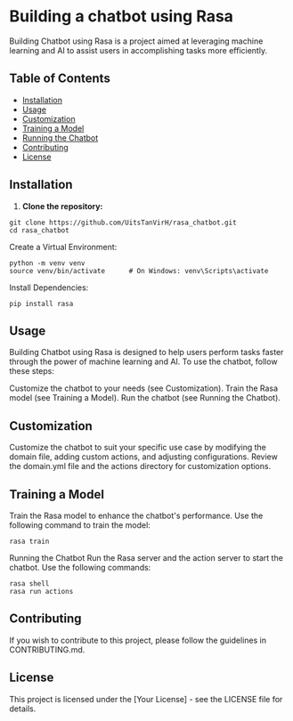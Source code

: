 # Building a chatbot using Rasa

Building Chatbot using Rasa is a project aimed at leveraging machine learning and AI to assist users in accomplishing tasks more efficiently.

## Table of Contents

- [Installation](#installation)
- [Usage](#usage)
- [Customization](#customization)
- [Training a Model](#training-a-model)
- [Running the Chatbot](#running-the-chatbot)
- [Contributing](#contributing)
- [License](#license)

## Installation

1. **Clone the repository:**

```
git clone https://github.com/UitsTanVirH/rasa_chatbot.git
cd rasa_chatbot
```
   
Create a Virtual Environment:
```
python -m venv venv
source venv/bin/activate      # On Windows: venv\Scripts\activate
```
Install Dependencies:

```
pip install rasa
```

## Usage
Building Chatbot using Rasa is designed to help users perform tasks faster through the power of machine learning and AI. To use the chatbot, follow these steps:

Customize the chatbot to your needs (see Customization).
Train the Rasa model (see Training a Model).
Run the chatbot (see Running the Chatbot).

## Customization
Customize the chatbot to suit your specific use case by modifying the domain file, adding custom actions, and adjusting configurations. Review the domain.yml file and the actions directory for customization options.

## Training a Model
Train the Rasa model to enhance the chatbot's performance. Use the following command to train the model:

```
rasa train
```
Running the Chatbot
Run the Rasa server and the action server to start the chatbot. Use the following commands:

```
rasa shell
rasa run actions
```
## Contributing
If you wish to contribute to this project, please follow the guidelines in CONTRIBUTING.md.

## License
This project is licensed under the [Your License] - see the LICENSE file for details.

